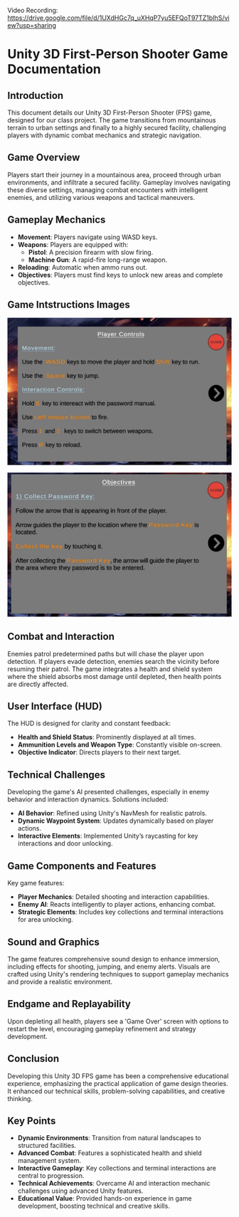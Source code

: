 Video Recording: https://drive.google.com/file/d/1UXdHGc7q_uXHqP7yu5EFQoT97TZ1bIhS/view?usp=sharing

# Unity 3D First-Person Shooter Game Documentation

## Introduction
This document details our Unity 3D First-Person Shooter (FPS) game, designed for our class project. The game transitions from mountainous terrain to urban settings and finally to a highly secured facility, challenging players with dynamic combat mechanics and strategic navigation.

## Game Overview
Players start their journey in a mountainous area, proceed through urban environments, and infiltrate a secured facility. Gameplay involves navigating these diverse settings, managing combat encounters with intelligent enemies, and utilizing various weapons and tactical maneuvers.

## Gameplay Mechanics
- **Movement**: Players navigate using WASD keys.
- **Weapons**: Players are equipped with:
  - **Pistol**: A precision firearm with slow firing.
  - **Machine Gun**: A rapid-fire long-range weapon.
- **Reloading**: Automatic when ammo runs out.
- **Objectives**: Players must find keys to unlock new areas and complete objectives.

## Game Intstructions Images
![Alt text for the image](Player%20Controls.jpg)

![Alt text for the image](Objectives.jpg)

## Combat and Interaction
Enemies patrol predetermined paths but will chase the player upon detection. If players evade detection, enemies search the vicinity before resuming their patrol. The game integrates a health and shield system where the shield absorbs most damage until depleted, then health points are directly affected.

## User Interface (HUD)
The HUD is designed for clarity and constant feedback:
- **Health and Shield Status**: Prominently displayed at all times.
- **Ammunition Levels and Weapon Type**: Constantly visible on-screen.
- **Objective Indicator**: Directs players to their next target.

## Technical Challenges
Developing the game's AI presented challenges, especially in enemy behavior and interaction dynamics. Solutions included:
- **AI Behavior**: Refined using Unity's NavMesh for realistic patrols.
- **Dynamic Waypoint System**: Updates dynamically based on player actions.
- **Interactive Elements**: Implemented Unity’s raycasting for key interactions and door unlocking.

## Game Components and Features
Key game features:
- **Player Mechanics**: Detailed shooting and interaction capabilities.
- **Enemy AI**: Reacts intelligently to player actions, enhancing combat.
- **Strategic Elements**: Includes key collections and terminal interactions for area unlocking.

## Sound and Graphics
The game features comprehensive sound design to enhance immersion, including effects for shooting, jumping, and enemy alerts. Visuals are crafted using Unity's rendering techniques to support gameplay mechanics and provide a realistic environment.

## Endgame and Replayability
Upon depleting all health, players see a 'Game Over' screen with options to restart the level, encouraging gameplay refinement and strategy development.

## Conclusion
Developing this Unity 3D FPS game has been a comprehensive educational experience, emphasizing the practical application of game design theories. It enhanced our technical skills, problem-solving capabilities, and creative thinking.

## Key Points
- **Dynamic Environments**: Transition from natural landscapes to structured facilities.
- **Advanced Combat**: Features a sophisticated health and shield management system.
- **Interactive Gameplay**: Key collections and terminal interactions are central to progression.
- **Technical Achievements**: Overcame AI and interaction mechanic challenges using advanced Unity features.
- **Educational Value**: Provided hands-on experience in game development, boosting technical and creative skills.
